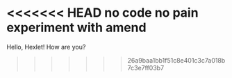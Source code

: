 <<<<<<< HEAD
no code no pain
experiment with amend
=======
Hello, Hexlet! How are you?
>>>>>>> 26a9baa1bb1f51c8e401c3c7a018b7c3e7ff03b7
